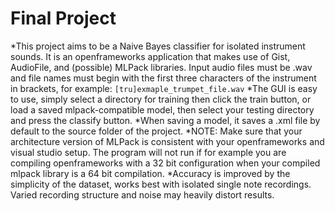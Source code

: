 # Final Project
*This project aims to be a Naive Bayes classifier for isolated instrument sounds. It is an openframeworks application that makes use of Gist, AudioFile, and (possible) MLPack libraries. Input audio files must be .wav and file names must begin with the first three characters of the instrument in brackets, for example: `[tru]exmaple_trumpet_file.wav`
*The GUI is easy to use, simply select a directory for training then click the train button, or load a saved mlpack-compatible model, then select your testing directory and press the classify button. 
*When saving a model, it saves a .xml file by default to the source folder of the project.
*NOTE: Make sure that your architecture version of MLPack is consistent with your openframeworks and visual studio setup. The program will not run if for example you are compiling openframeworks with a 32 bit configuration when your compiled mlpack library is a 64 bit compilation.
*Accuracy is improved by the simplicity of the dataset, works best with isolated single note recordings. Varied recording structure and noise may heavily distort results.